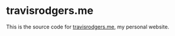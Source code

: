 travisrodgers.me
==========

This is the source code for [travisrodgers.me](http://travisrodgers.me), my personal website.
